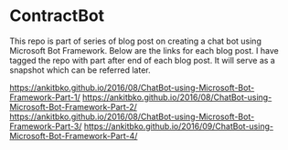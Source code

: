 # ContractBot

This repo is part of series of blog post on creating a chat bot using Microsoft Bot Framework. Below are the links for each blog post. I have tagged the repo with part<Number> after end of each blog post. It will serve as a snapshot which can be referred later.

https://ankitbko.github.io/2016/08/ChatBot-using-Microsoft-Bot-Framework-Part-1/
https://ankitbko.github.io/2016/08/ChatBot-using-Microsoft-Bot-Framework-Part-2/
https://ankitbko.github.io/2016/08/ChatBot-using-Microsoft-Bot-Framework-Part-3/
https://ankitbko.github.io/2016/09/ChatBot-using-Microsoft-Bot-Framework-Part-4/
